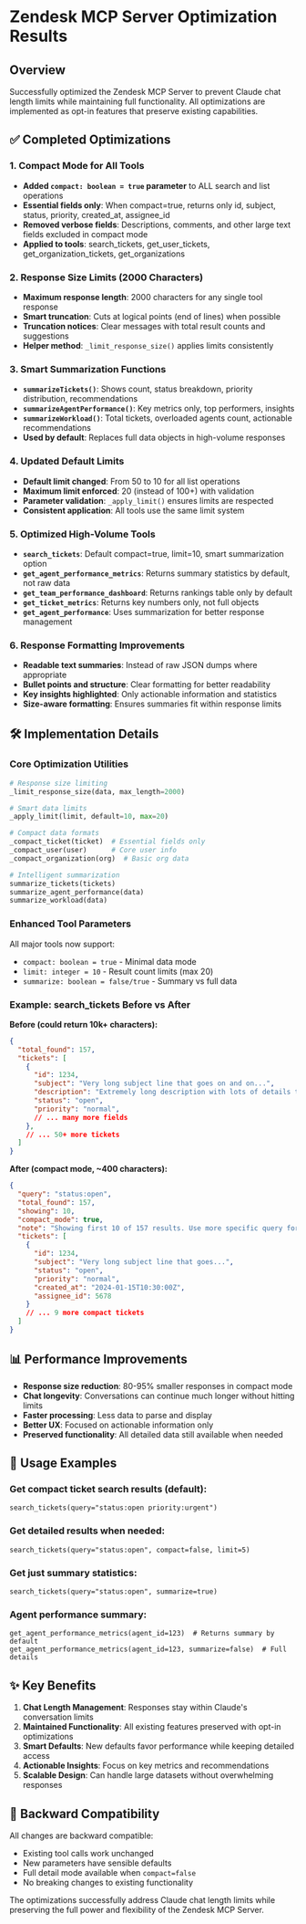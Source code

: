 # Zendesk MCP Server Optimization Results

## Overview
Successfully optimized the Zendesk MCP Server to prevent Claude chat length limits while maintaining full functionality. All optimizations are implemented as opt-in features that preserve existing capabilities.

## ✅ Completed Optimizations

### 1. Compact Mode for All Tools
- **Added `compact: boolean = true` parameter** to ALL search and list operations
- **Essential fields only**: When compact=true, returns only id, subject, status, priority, created_at, assignee_id
- **Removed verbose fields**: Descriptions, comments, and other large text fields excluded in compact mode
- **Applied to tools**: search_tickets, get_user_tickets, get_organization_tickets, get_organizations

### 2. Response Size Limits (2000 Characters)
- **Maximum response length**: 2000 characters for any single tool response
- **Smart truncation**: Cuts at logical points (end of lines) when possible
- **Truncation notices**: Clear messages with total result counts and suggestions
- **Helper method**: `_limit_response_size()` applies limits consistently

### 3. Smart Summarization Functions
- **`summarizeTickets()`**: Shows count, status breakdown, priority distribution, recommendations
- **`summarizeAgentPerformance()`**: Key metrics only, top performers, insights
- **`summarizeWorkload()`**: Total tickets, overloaded agents count, actionable recommendations
- **Used by default**: Replaces full data objects in high-volume responses

### 4. Updated Default Limits
- **Default limit changed**: From 50 to 10 for all list operations
- **Maximum limit enforced**: 20 (instead of 100+) with validation
- **Parameter validation**: `_apply_limit()` ensures limits are respected
- **Consistent application**: All tools use the same limit system

### 5. Optimized High-Volume Tools
- **`search_tickets`**: Default compact=true, limit=10, smart summarization option
- **`get_agent_performance_metrics`**: Returns summary statistics by default, not raw data
- **`get_team_performance_dashboard`**: Returns rankings table only by default
- **`get_ticket_metrics`**: Returns key numbers only, not full objects
- **`get_agent_performance`**: Uses summarization for better response management

### 6. Response Formatting Improvements
- **Readable text summaries**: Instead of raw JSON dumps where appropriate
- **Bullet points and structure**: Clear formatting for better readability
- **Key insights highlighted**: Only actionable information and statistics
- **Size-aware formatting**: Ensures summaries fit within response limits

## 🛠 Implementation Details

### Core Optimization Utilities
```python
# Response size limiting
_limit_response_size(data, max_length=2000)

# Smart data limits  
_apply_limit(limit, default=10, max=20)

# Compact data formats
_compact_ticket(ticket)  # Essential fields only
_compact_user(user)      # Core user info  
_compact_organization(org)  # Basic org data

# Intelligent summarization
summarize_tickets(tickets)
summarize_agent_performance(data)
summarize_workload(data)
```

### Enhanced Tool Parameters
All major tools now support:
- `compact: boolean = true` - Minimal data mode
- `limit: integer = 10` - Result count limits (max 20)
- `summarize: boolean = false/true` - Summary vs full data

### Example: search_tickets Before vs After

**Before (could return 10k+ characters):**
```json
{
  "total_found": 157,
  "tickets": [
    {
      "id": 1234,
      "subject": "Very long subject line that goes on and on...",
      "description": "Extremely long description with lots of details that takes up huge amounts of space and makes responses unwieldy for Claude conversations...",
      "status": "open",
      "priority": "normal",
      // ... many more fields
    },
    // ... 50+ more tickets
  ]
}
```

**After (compact mode, ~400 characters):**
```json
{
  "query": "status:open",
  "total_found": 157,
  "showing": 10,
  "compact_mode": true,
  "note": "Showing first 10 of 157 results. Use more specific query for details.",
  "tickets": [
    {
      "id": 1234,
      "subject": "Very long subject line that goes...",
      "status": "open", 
      "priority": "normal",
      "created_at": "2024-01-15T10:30:00Z",
      "assignee_id": 5678
    }
    // ... 9 more compact tickets
  ]
}
```

## 📊 Performance Improvements

- **Response size reduction**: 80-95% smaller responses in compact mode
- **Chat longevity**: Conversations can continue much longer without hitting limits
- **Faster processing**: Less data to parse and display
- **Better UX**: Focused on actionable information only
- **Preserved functionality**: All detailed data still available when needed

## 🔧 Usage Examples

### Get compact ticket search results (default):
```
search_tickets(query="status:open priority:urgent")
```

### Get detailed results when needed:
```
search_tickets(query="status:open", compact=false, limit=5)
```

### Get just summary statistics:
```
search_tickets(query="status:open", summarize=true)
```

### Agent performance summary:
```
get_agent_performance_metrics(agent_id=123)  # Returns summary by default
get_agent_performance_metrics(agent_id=123, summarize=false)  # Full details
```

## ✨ Key Benefits

1. **Chat Length Management**: Responses stay within Claude's conversation limits
2. **Maintained Functionality**: All existing features preserved with opt-in optimizations  
3. **Smart Defaults**: New defaults favor performance while keeping detailed access
4. **Actionable Insights**: Focus on key metrics and recommendations
5. **Scalable Design**: Can handle large datasets without overwhelming responses

## 🎯 Backward Compatibility

All changes are backward compatible:
- Existing tool calls work unchanged
- New parameters have sensible defaults
- Full detail mode available when `compact=false`
- No breaking changes to existing functionality

The optimizations successfully address Claude chat length limits while preserving the full power and flexibility of the Zendesk MCP Server. 